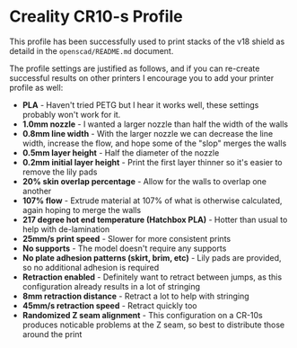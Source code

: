 # Creality CR10-s Profile

This profile has been successfully used to print stacks of the v18 shield as detaild in the `openscad/README.md` document.

The profile settings are justified as follows, and if you can re-create successful results on other printers I encourage you to add your printer profile as well:

* **PLA** - Haven't tried PETG but I hear it works well, these settings probably won't work for it.
* **1.0mm nozzle** - I wanted a larger nozzle than half the width of the walls
* **0.8mm line width** - With the larger nozzle we can decrease the line width, increase the flow, and hope some of the "slop" merges the walls
* **0.5mm layer height** - Half the diameter of the nozzle
* **0.2mm initial layer height** - Print the first layer thinner so it's easier to remove the lily pads
* **20% skin overlap percentage** - Allow for the walls to overlap one another
* **107% flow** - Extrude material at 107% of what is otherwise calculated, again hoping to merge the walls
* **217 degree hot end temperature (Hatchbox PLA)** - Hotter than usual to help with de-lamination
* **25mm/s print speed** - Slower for more consistent prints
* **No supports** - The model doesn't require any supports
* **No plate adhesion patterns (skirt, brim, etc)** - Lily pads are provided, so no additional adhesion is required
* **Retraction enabled** - Definitely want to retract between jumps, as this configuration already results in a lot of stringing
* **8mm retraction distance** - Retract a lot to help with stringing
* **45mm/s retraction speed** - Retract quickly too
* **Randomized Z seam alignment** - This configuration on a CR-10s produces noticable problems at the Z seam, so best to distribute those around the print